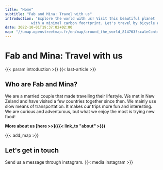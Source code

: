 ```yaml
---
title: "Home"
subtitle: "Fab and Mina: Travel with us"
introduction: "Explore the world with us! Visit this beautiful planet
            with a minimal carbon foortprint. Let's travel by bicycle and on foot (and sometimes hitchhiking)."
date: 2022-10-01T19:37:02+02:00
map: "//umap.openstreetmap.fr/en/map/around_the_world_814763?scaleControl=false&miniMap=false&scrollWheelZoom=false&zoomControl=true&allowEdit=false&moreControl=true&searchControl=null&tilelayersControl=null&embedControl=null&datalayersControl=true&onLoadPanel=none&captionBar=false&datalayers=2430338#2/12.6/81.2"
---
```


# Fab and Mina: Travel with us
{{< param introduction >}}
{{< last-article >}}

## Who are Fab and Mina?
We are a married couple that made travelling their lifestyle. 
We met in New Zeland and have visited a few countries together since then. 
We mainly use slow means of transportation. It makes our trips more fun and interesting.
We are curious and adventurous, but what we enjoy the most is trying new food!

**More about us [here >>]({{< link_to "about" >}})**


{{< add_map >}}

## Let's get in touch
Send us a message through instagram.
{{< media instagram >}}


